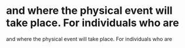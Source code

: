 # and where the physical event will take place. For individuals who are

and where the physical event will take place. For individuals who are